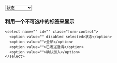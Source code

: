 <select name="" id="" class="form-control">
  <option value="" disabled selected>状态</option>
  <option value="">全部</option>
  <option value="">已发送邀请</option>
  <option value="">确认加入</option>
</select>

### 利用一个不可选中的标签来显示

    <select name="" id="" class="form-control">
      <option value="" disabled selected>状态</option>
      <option value="">全部</option>
      <option value="">已发送邀请</option>
      <option value="">确认加入</option>
    </select>